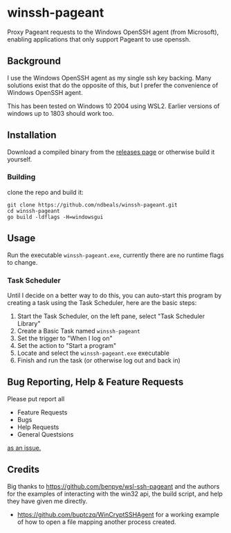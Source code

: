 # winssh-pageant
Proxy Pageant requests to the Windows OpenSSH agent (from Microsoft), enabling applications that only support Pageant to use openssh.


## Background
I use the Windows OpenSSH agent as my single ssh key backing. Many solutions exist that do the opposite of this, but I prefer the convenience of Windows OpenSSH agent.

This has been tested on Windows 10 2004 using WSL2. Earlier versions of windows up to 1803 should work too.


## Installation
Download a compiled binary from the [releases page](https://github.com/ndbeals/winssh-pageant/releases) or otherwise build it yourself.

### Building
clone the repo and build it:
```
git clone https://github.com/ndbeals/winssh-pageant.git
cd winssh-pageant
go build -ldflags -H=windowsgui
```


## Usage
Run the executable `winssh-pageant.exe`, currently there are no runtime flags to change.

### Task Scheduler
Until I decide on a better way to do this, you can auto-start this program by creating a task using the Task Scheduler, here are the basic steps:

1. Start the Task Scheduler, on the left pane, select "Task Scheduler Library"
2. Create a Basic Task named `winssh-pageant`
3. Set the trigger to "When I log on"
4. Set the action to "Start a program"
5. Locate and select the `winssh-pageant.exe` executable
6. Finish and run the task (or otherwise log out and back in)


## Bug Reporting, Help & Feature Requests
Please put report all
 - Feature Requests
 - Bugs
 - Help Requests
 - General Questsions
 
[as an issue.](https://github.com/ndbeals/winssh-pageant/issues)


## Credits
Big thanks to https://github.com/benpye/wsl-ssh-pageant and the authors for the examples of interacting with the win32 api, the build script, and help they have given me directly.
- https://github.com/buptczq/WinCryptSSHAgent for a working example of how to open a file mapping another process created.
